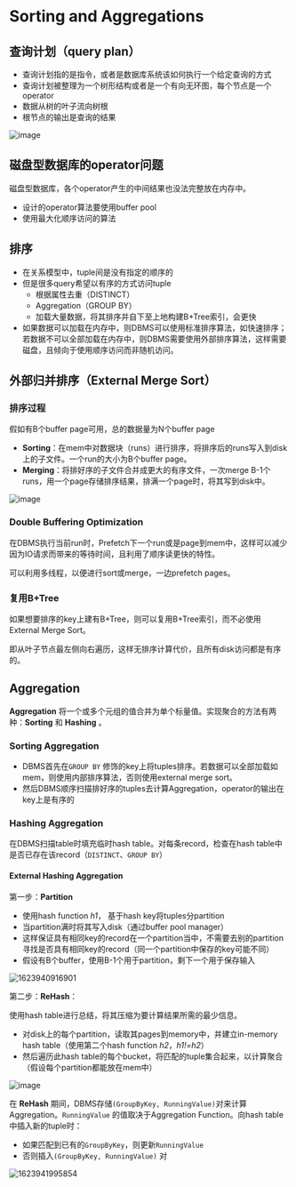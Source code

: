 # Sorting and Aggregations

## 查询计划（query plan）

- 查询计划指的是指令，或者是数据库系统该如何执行一个给定查询的方式
- 查询计划被整理为一个树形结构或者是一个有向无环图，每个节点是一个operator
- 数据从树的叶子流向树根
- 根节点的输出是查询的结果

![image](https://user-images.githubusercontent.com/29897667/120910797-7a1bfe80-c6b4-11eb-8bcc-36f44f3577ea.png)

## 磁盘型数据库的operator问题

磁盘型数据库，各个operator产生的中间结果也没法完整放在内存中。

- 设计的operator算法要使用buffer pool
- 使用最大化顺序访问的算法

## 排序

- 在关系模型中，tuple间是没有指定的顺序的
- 但是很多query希望以有序的方式访问tuple
  - 根据属性去重（DISTINCT）
  - Aggregation（GROUP BY）
  - 加载大量数据，将其排序并自下至上地构建B+Tree索引，会更快
- 如果数据可以加载在内存中，则DBMS可以使用标准排序算法，如快速排序；若数据不可以全部加载在内存中，则DBMS需要使用外部排序算法，这样需要磁盘，且倾向于使用顺序访问而非随机访问。

## 外部归并排序（External Merge Sort）

### 排序过程

假如有B个buffer page可用，总的数据量为N个buffer page

- **Sorting**：在mem中对数据块（runs）进行排序，将排序后的runs写入到disk上的子文件。一个run的大小为B个buffer page。
- **Merging**：将排好序的子文件合并成更大的有序文件，一次merge B-1个runs，用一个page存储排序结果，排满一个page时，将其写到disk中。

![image](https://user-images.githubusercontent.com/29897667/120917051-af8a1180-c6df-11eb-8318-7ce76aa4e5c7.png)

### Double Buffering Optimization

在DBMS执行当前run时，Prefetch下一个run或是page到mem中，这样可以减少因为IO请求而带来的等待时间，且利用了顺序读更快的特性。

可以利用多线程，以便进行sort或merge，一边prefetch pages。

### 复用B+Tree

如果想要排序的key上建有B+Tree，则可以复用B+Tree索引，而不必使用External Merge Sort。

即从叶子节点最左侧向右遍历，这样无排序计算代价，且所有disk访问都是有序的。

## Aggregation

**Aggregation** 将一个或多个元组的值合并为单个标量值。实现聚合的方法有两种：**Sorting** 和 **Hashing** 。

### Sorting Aggregation

- DBMS首先在`GROUP BY` 修饰的key上将tuples排序。若数据可以全部加载如mem，则使用内部排序算法，否则使用external merge sort。
- 然后DBMS顺序扫描排好序的tuples去计算Aggregation，operator的输出在key上是有序的

### Hashing Aggregation

在DBMS扫描table时填充临时hash table。对每条record，检查在hash table中是否已存在该record（`DISTINCT`、`GROUP BY`）

#### External Hashing Aggregation

第一步：**Partition**

- 使用hash function *h1*， 基于hash key将tuples分partition
- 当partition满时将其写入disk（通过buffer pool manager）
- 这样保证具有相同key的record在一个partition当中，不需要去别的partition寻找是否具有相同key的record（同一个partition中保存的key可能不同）
- 假设有B个buffer，使用B-1个用于partition，剩下一个用于保存输入

![1623940916901](C:\Users\XutongLi\AppData\Roaming\Typora\typora-user-images\1623940916901.png)

第二步：**ReHash**：

使用hash table进行总结，将其压缩为要计算结果所需的最少信息。

- 对disk上的每个partition，读取其pages到memory中，并建立in-memory hash table（使用第二个hash function *h2*，*h1!=h2*）
- 然后遍历此hash table的每个bucket，将匹配的tuple集合起来，以计算聚合（假设每个partition都能放在mem中）

 ![image](https://user-images.githubusercontent.com/29897667/122419132-4b0f6200-cfbd-11eb-9408-54550ab4f071.png)

在 **ReHash** 期间，DBMS存储`(GroupByKey, RunningValue)`对来计算Aggregation。`RunningValue` 的值取决于Aggregation Function。向hash table中插入新的tuple时：

- 如果匹配到已有的`GroupByKey`，则更新`RunningValue`
- 否则插入`(GroupByKey, RunningValue)` 对

![1623941995854](C:\Users\XutongLi\AppData\Roaming\Typora\typora-user-images\1623941995854.png)

